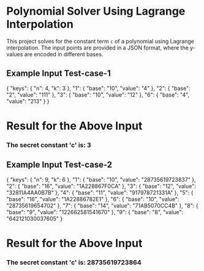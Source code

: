 # Polynomial Solver Using Lagrange Interpolation

This project solves for the constant term `c` of a polynomial using Lagrange interpolation. The input points are provided in a JSON format, where the y-values are encoded in different bases.

## Example Input  Test-case-1

{
    "keys": {
        "n": 4,
        "k": 3
    },
    "1": {
        "base": "10",
        "value": "4"
    },
    "2": {
        "base": "2",
        "value": "111"
    },
    "3": {
        "base": "10",
        "value": "12"
    },
    "6": {
        "base": "4",
        "value": "213"
    }
}

# Result for the Above Input
### The secret constant 'c' is: 3

## Example Input Test-case-2

{
    "keys": {
        "n": 9,
        "k": 6
    },
    "1": {
        "base": "10",
        "value": "28735619723837"
    },
    "2": {
        "base": "16",
        "value": "1A228867F0CA"
    },
    "3": {
        "base": "12",
        "value": "32811A4AA0B7B"
    },
    "4": {
        "base": "11",
        "value": "917978721331A"
    },
    "5": {
        "base": "16",
        "value": "1A22886782E1"
    },
    "6": {
        "base": "10",
        "value": "28735619654702"
    },
    "7": {
        "base": "14",
        "value": "71AB5070CC4B"
    },
    "8": {
        "base": "9",
        "value": "122662581541670"
    },
    "9": {
        "base": "8",
        "value": "642121030037605"
    }

# Result for the Above Input
### The secret constant 'c' is: 28735619723864

